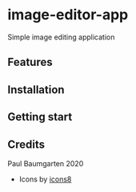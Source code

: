 # image-editor-app

Simple image editing application

## Features

## Installation

## Getting start

## Credits

Paul Baumgarten 2020

* Icons by [icons8](https://icons8.com/)
